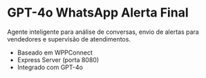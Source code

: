 
# GPT-4o WhatsApp Alerta Final

Agente inteligente para análise de conversas, envio de alertas para vendedores e supervisão de atendimentos.

- Baseado em WPPConnect
- Express Server (porta 8080)
- Integrado com GPT-4o
